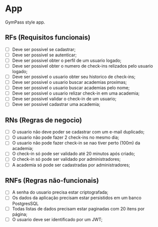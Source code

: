 # App

GymPass style app.

## RFs (Requisitos funcionais)

- [ ] Deve ser possivel se cadastrar;
- [ ] Deve ser possivel se autenticar;
- [ ] Deve ser possivel obter o perfil de um usuario logado;
- [ ] Deve ser possivel obter o numero de check-ins relizados pelo usuario logado;
- [ ] Deve ser possivel o usuario obter seu historico de check-ins;
- [ ] Deve ser possivel o usuario buscar academias proximas;
- [ ] Deve ser possivel o usuario buscar academias pelo nome;
- [ ] Deve ser possivel o usuario relizar check-in em uma academia;
- [ ] Deve ser possivel validar o check-in de um usuario;
- [ ] Deve ser possivel cadastrar uma academia;

## RNs (Regras de negocio)

- [ ] O usuario não deve poder se cadastrar com um e-mail duplicado;
- [ ] O usuario não pode fazer 2 check-ins no mesmo dia;
- [ ] O usuario não pode fazer check-in se nao tiver perto (100m) da academia;
- [ ] O check-in só pode ser validado até 20 minutos após criado;
- [ ] O check-in só pode ser validado por administradores;
- [ ] A academia só pode ser cadastradas por administradores;

## RNFs (Regras não-funcionais)

- [ ] A senha do usuario precisa estar criptografada;
- [ ] Os dados da aplicação precisam estar persistidos em um banco PostgresSQL
- [ ] Todas listas de dados precisam estar paginadas com 20 itens por página;
- [ ] O usuario deve ser identificado por um JWT;